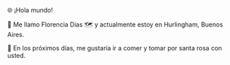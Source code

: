 🌐 ¡Hola mundo!

👋 Me llamo Florencia Dias
🗺️ y actualmente estoy en Hurlingham, Buenos Aires.

📆 En los próximos días, me gustaría ir a comer y tomar por santa rosa con usted.
